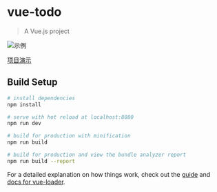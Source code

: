 # vue-todo

> A Vue.js project

![示例](https://github.com/haledc/vue-todo/blob/master/app.png)

[项目演示](https://haledc.github.io/vue-todo)

## Build Setup

``` bash
# install dependencies
npm install

# serve with hot reload at localhost:8080
npm run dev

# build for production with minification
npm run build

# build for production and view the bundle analyzer report
npm run build --report
```

For a detailed explanation on how things work, check out the [guide](http://vuejs-templates.github.io/webpack/) and [docs for vue-loader](http://vuejs.github.io/vue-loader).
